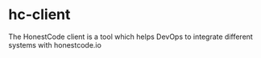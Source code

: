 # hc-client
The HonestCode client is a tool which helps DevOps to integrate different systems with honestcode.io
